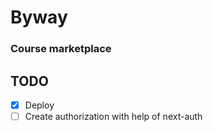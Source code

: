 # Byway

### Course marketplace

## TODO

- [x] Deploy
- [ ] Create authorization with help of next-auth
